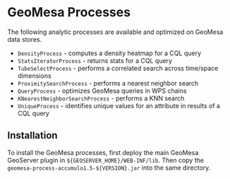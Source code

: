 # GeoMesa Processes

The following analytic processes are available and optimized on GeoMesa data stores.

* `DensityProcess` - computes a density heatmap for a CQL query
* `StatsIteratorProcess` - returns stats for a CQL query
* `TubeSelectProcess` - performs a correlated search across time/space dimensions
* `ProximitySearchProcess` - performs a nearest neighbor search
* `QueryProcess` - optimizes GeoMesa queries in WPS chains
* `KNearestNeighborSearchProcess` - performs a KNN search
* `UniqueProcess` - identifies unique values for an attribute in results of a CQL query

## Installation

To install the GeoMesa processes, first deploy the main GeoMesa GeoServer plugin in 
 `${GEOSERVER_HOME}/WEB-INF/lib`.  Then copy the `geomesa-process-accumulo1.5-${VERSION}.jar` into the
 same directory.